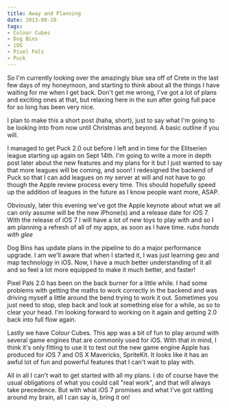 ```yaml
---
title: Away and Planning
date: 2013-09-10
tags:
- Colour Cubes
- Dog Bins
- iOS
- Pixel Pals
- Puck
---
```


So I'm currently looking over the amazingly blue sea off of Crete in the last few days of my honeymoon, and starting to think about all the things I have waiting for me when I get back. Don't get me wrong, I've got a lot of plans and exciting ones at that, but relaxing here in the sun after going full pace for so long has been very nice.

I plan to make this a short post (haha, short), just to say what I'm going to be looking into from now until Christmas and beyond. A basic outline if you will.

<!-- READMORE -->

I managed to get Puck 2.0 out before I left and in time for the Elitserien league starting up again on Sept 14th. I'm going to write a more in depth post later about the new features and my plans for it but I just wanted to say that more leagues will be coming, and soon! I redesigned the backend of Puck so that I can add leagues on my server at will and not have to go though the Apple review process every time. This should hopefully speed up the addition of leagues in the future as I know people want more, ASAP.

Obviously, later this evening we've got the Apple keynote about what we all can only assume will be the new iPhone(s) and a release date for iOS 7. With the release of iOS 7 I will have a lot of new toys to play with and so I am planning a refresh of all of my apps, as soon as I have time. <em>rubs hands with glee</em>

Dog Bins has update plans in the pipeline to do a major performance upgrade. I am we'll aware that when I started it, I was just learning geo and map technology in iOS. Now, I have a much better understanding of it all and so feel a lot more equipped to make it much better, and faster!

Pixel Pals 2.0 has been on the back burner for a little while. I had some problems with getting the maths to work correctly in the backend and was driving myself a little around the bend trying to work it out. Sometimes you just need to stop, step back and look at something else for a while, as so to clear your head. I'm looking forward to working on it again and getting 2.0 back into full flow again.

Lastly we have Colour Cubes. This app was a bit of fun to play around with several game engines that are commonly used for iOS. With that in mind, I think it's only fitting to use it to test out the new game engine Apple has produced for iOS 7 and OS X Mavericks, SpriteKit. It looks like it has an awful lot of fun and powerful features that I can't wait to play with.

All in all I can't wait to get started with all my plans. I do of course have the usual obligations of what you could call "real work", and that will always take precedence. But with what iOS 7 promises and what I've got rattling around my brain, all I can say is, bring it on!
